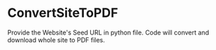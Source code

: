 # ConvertSiteToPDF
Provide the Website's Seed URL in python file. Code will convert and download whole site to PDF files.

